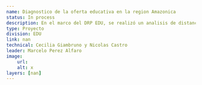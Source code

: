 ```yaml
---
name: Diagnostico de la oferta educativa en la region Amazonica
status: In process
description: En el marco del DRP EDU, se realizó un analisis de distancias entre poblacion escolar y centro educativo más cercano para nivel primario y secundario en la región amazónica (8 paises) utilizando capas de escuelas georeferenciadas y capas de informacion demografica (World Pop). La metodología se basó encálculo de distancia entre el centroide de cada hexágono (resolución 7) y la escuela más cercana, asignando el valor de distancia a toda la población en edad escolar residente en cada hexágono. Replica de análisis de distancia para territorios indigenas y zonas de alta incidencia de la pobreza. 
type: Proyecto
division: EDU
link: nan
technical: Cecilia Giambruno y Nicolas Castro
leader: Marcelo Perez Alfaro
image: 
    url: 
    alt: x
layers: [nan]
---
```

    